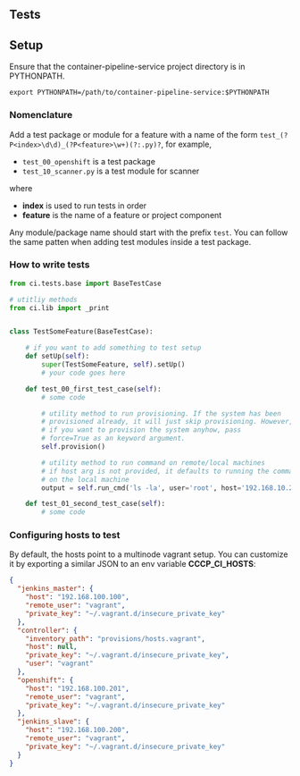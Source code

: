 ## Tests

## Setup

Ensure that the container-pipeline-service project directory is in PYTHONPATH.

``export PYTHONPATH=/path/to/container-pipeline-service:$PYTHONPATH``

### Nomenclature

Add a test package or module for a feature with a name of the form
``test_(?P<index>\d\d)_(?P<feature>\w+)(?:.py)?``, for example,

- ``test_00_openshift`` is a test package
- ``test_10_scanner.py`` is a test module for scanner


where

- **index** is used to run tests in order
- **feature** is the name of a feature or project component


Any module/package name should start with the prefix ``test``.  You can
follow the same patten when adding test modules inside a test package.


### How to write tests

``` python
from ci.tests.base import BaseTestCase

# utitliy methods
from ci.lib import _print


class TestSomeFeature(BaseTestCase):

    # if you want to add something to test setup
    def setUp(self):
        super(TestSomeFeature, self).setUp()
        # your code goes here

    def test_00_first_test_case(self):
        # some code

        # utility method to run provisioning. If the system has been
        # provisioned already, it will just skip provisioning. However,
        # if you want to provision the system anyhow, pass
        # force=True as an keyword argument.
        self.provision()

        # utility method to run command on remote/local machines
        # if host arg is not provided, it defaults to running the command
        # on the local machine
        output = self.run_cmd('ls -la', user='root', host='192.168.10.20')

    def test_01_second_test_case(self):
        # some code

```

### Configuring hosts to test

By default, the hosts point to a multinode vagrant setup. You can customize it
by exporting a similar JSON to an env variable **CCCP_CI_HOSTS**:

``` json
{
  "jenkins_master": {
    "host": "192.168.100.100", 
    "remote_user": "vagrant", 
    "private_key": "~/.vagrant.d/insecure_private_key"
  }, 
  "controller": {
    "inventory_path": "provisions/hosts.vagrant", 
    "host": null, 
    "private_key": "~/.vagrant.d/insecure_private_key", 
    "user": "vagrant"
  }, 
  "openshift": {
    "host": "192.168.100.201", 
    "remote_user": "vagrant", 
    "private_key": "~/.vagrant.d/insecure_private_key"
  }, 
  "jenkins_slave": {
    "host": "192.168.100.200", 
    "remote_user": "vagrant", 
    "private_key": "~/.vagrant.d/insecure_private_key"
  }
}
```
